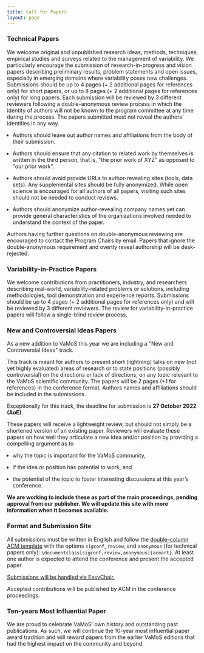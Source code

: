 ```yaml
---
title: Call for Papers
layout: page
---
```


<style>ul { padding-left: 15px; }</style>

### Technical Papers

We welcome original and unpublished research ideas, methods, techniques,
empirical studies and surveys related to the management of variability. We
particularly encourage the submission of research-in-progress and vision papers
describing preliminary results, problem statements and open issues, especially
in emerging domains where variability poses new challenges. Submissions should
be up to 4 pages (+ 2 additional pages for references only) for short papers, or
up to 8 pages (+ 2 additional pages for references only) for long papers. Each
submission will be reviewed by 3 different reviewers following a
double-anonymous review process in which the identity of authors will not be
known to the program committee at any time during the process. The papers
submitted must not reveal the authors’ identities in any way.

* Authors should leave out author names and affiliations from the body of their
  submission.

* Authors should ensure that any citation to related work by themselves is
  written in the third person, that is, "the prior work of XYZ" as opposed to
  "our prior work".

* Authors should avoid provide URLs to author-revealing sites (tools, data
  sets). Any supplemental sites should be fully anonymized. While open science
  is encouraged for all authors of all papers, visiting such sites should not be
  needed to conduct reviews.

* Authors should anonymize author-revealing company names yet can provide
  general characteristics of the organizations involved needed to understand the
  context of the paper.

Authors having further questions on double-anonymous reviewing are encouraged to
contact the Program Chairs by email. Papers that ignore the double-anonymous
requirement and overtly reveal authorship will be desk-rejected.

### Variability-in-Practice Papers

We welcome contributions from practitioners, industry, and researchers
describing real-world, variability-related problems or solutions, including
methodologies, tool demonstration and experience reports. Submissions should be
up to 4 pages (+ 2 additional pages for references only) and will be reviewed by
3 different reviewers. The review for variability-in-practice papers will follow
a single-blind review process.

### New and Controversial Ideas Papers

As a new addition to VaMoS this year we are including a "New and Controversial
Ideas" track.

This track is meant for authors to present short (lightning) talks on new (not
yet highly evaluated) areas of research or to state positions (possibly
controversial) on the directions or lack of directions, on any topic relevant to
the VaMoS scientific community. The papers will be 2 pages (+1 for references)
in the conference format. Authors names and affiliations should be included in
the submissions.

Exceptionally for this track, the deadline for submission is **27 October 2022
(AoE)**.

These papers will receive a lightweight review, but should not simply be a
shortened version of an existing paper. Reviewers will evaluate these papers on
how well they articulate a new idea and/or position by providing a compelling
argument as to

* why the topic is important for the VaMoS community,

* if the idea or position has potential to work, and

* the potential of the topic to foster interesting discussions at this year’s
  conference.

**We are working to include these as part of the main proceedings, pending
approval from our publisher. We will update this site with more information when
it becomes available.**

### Format and Submission Site

All submissions must be written in English and follow the [double-column ACM
template](https://www.acm.org/publications/proceedings-template) with the
options `sigconf`, `review`, and `anonymous` (for technical papers only):
`\documentclass[sigconf,review,anonymous]{acmart}`. At least one author is
expected to attend the conference and present the accepted paper.

[Submissions will be handled via EasyChair.](https://easychair.org/conferences/?conf=vamos2023)

Accepted contributions will be published by ACM in the conference proceedings.

### Ten-years Most Influential Paper

We are proud to celebrate VaMoS’ own history and outstanding past publications.
As such, we will continue the 10-year most influential paper award tradition and
will reward papers from the earlier VaMoS editions that had the highest impact
on the community and beyond.

